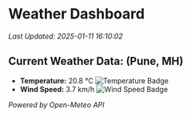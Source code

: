 
# Weather Dashboard

_Last Updated: 2025-01-11 16:10:02_

## Current Weather Data: (Pune, MH)
- **Temperature:** 20.8 °C ![Temperature Badge](https://img.shields.io/badge/Temperature-Medium%20Temp-green)
- **Wind Speed:** 3.7 km/h ![Wind Speed Badge](https://img.shields.io/badge/Wind%20Speed-Low%20Wind-blue)

*Powered by Open-Meteo API*
